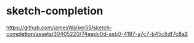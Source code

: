 # sketch-completion

https://github.com/jamesWalker55/sketch-completion/assets/30405220/74eedc0d-aeb0-4197-a7c7-b45c8df7c8a2
